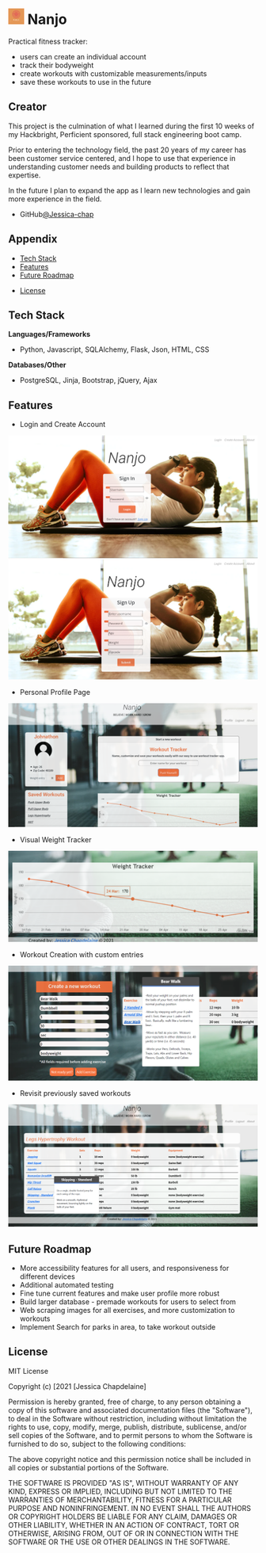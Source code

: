 
# <img src="https://github.com/Jessica-chap/hb-final-project/blob/main/static/img/favicon.png"> Nanjo

Practical fitness tracker:

* users can create an individual account
* track their bodyweight
* create workouts with customizable measurements/inputs
* save these workouts to use in the future

## Creator

This project is the culmination of what I learned during
the first 10 weeks of my Hackbright, Perficient sponsored, 
full stack engineering boot camp. 

Prior to entering the technology field, the past 20 years of my career has been customer service centered, and I hope to use that experience in understanding customer needs and building products to reflect that expertise.

In the future I plan to expand the app as I learn new 
technologies and gain more experience in the field.

- GitHub[@Jessica-chap](https://github.com/Jessica-chap)

## Appendix


* [Tech Stack](#tech_stack)
* [Features](#features)
* [Future Roadmap](#future)
<!-- * [Installation](#install) -->
* [License](#license)

  

  
## <a name="tech_stack"></a>Tech Stack

**Languages/Frameworks** 
* Python, Javascript, SQLAlchemy, Flask, Json, HTML, CSS

**Databases/Other** 
* PostgreSQL, Jinja, Bootstrap, jQuery, Ajax

  
## <a name="features"></a>Features

- Login and Create Account<br />

![App Screenshot](https://github.com/Jessica-chap/hb-final-project/blob/main/static/img/homepage_pic.png)<br />
![App Screenshot](https://github.com/Jessica-chap/hb-final-project/blob/main/static/img/sign_up.png)

- Personal Profile Page<br />

![App Screenshot](https://github.com/Jessica-chap/hb-final-project/blob/main/static/img/profile_page.png)

- Visual Weight Tracker<br />

![App Screenshot](https://github.com/Jessica-chap/hb-final-project/blob/main/static/img/weight_tracker.png)

- Workout Creation with custom entries<br />

![App Screenshot](https://github.com/Jessica-chap/hb-final-project/blob/main/static/img/create_wkt.png)

- Revisit previously saved workouts<br />

![App Screenshot](https://github.com/Jessica-chap/hb-final-project/blob/main/static/img/saved_wkt_page.png)

  

## <a name="future"></a>Future Roadmap

* More accessibility features for all users, and responsiveness for different devices
* Additional automated testing
* Fine tune current features and make user profile more robust
* Build larger database - premade workouts for users to select from
* Web scraping images for all exercises, and more customization to workouts
* Implement Search for parks in area, to take workout outside

<!--   
## <a name="install"></a>Installation  -->

<!-- Install my-project with npm

```bash 
  npm install my-project
  cd my-project
``` -->
    
## <a name="license"></a>License

MIT License

Copyright (c) [2021 [Jessica Chapdelaine]

Permission is hereby granted, free of charge, to any person obtaining a copy
of this software and associated documentation files (the "Software"), to deal
in the Software without restriction, including without limitation the rights
to use, copy, modify, merge, publish, distribute, sublicense, and/or sell
copies of the Software, and to permit persons to whom the Software is
furnished to do so, subject to the following conditions:

The above copyright notice and this permission notice shall be included in all
copies or substantial portions of the Software.

THE SOFTWARE IS PROVIDED "AS IS", WITHOUT WARRANTY OF ANY KIND, EXPRESS OR
IMPLIED, INCLUDING BUT NOT LIMITED TO THE WARRANTIES OF MERCHANTABILITY,
FITNESS FOR A PARTICULAR PURPOSE AND NONINFRINGEMENT. IN NO EVENT SHALL THE
AUTHORS OR COPYRIGHT HOLDERS BE LIABLE FOR ANY CLAIM, DAMAGES OR OTHER
LIABILITY, WHETHER IN AN ACTION OF CONTRACT, TORT OR OTHERWISE, ARISING FROM,
OUT OF OR IN CONNECTION WITH THE SOFTWARE OR THE USE OR OTHER DEALINGS IN THE
SOFTWARE.

  